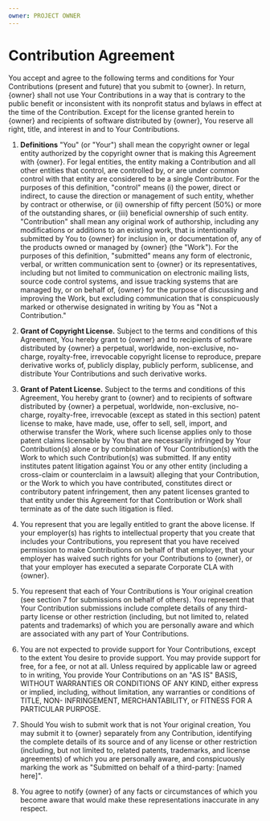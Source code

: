 ```yaml
---
owner: PROJECT OWNER
---
```


# Contribution Agreement

You accept and agree to the following terms and conditions for Your Contributions (present and future) that you submit
to {owner}. In return, {owner} shall not use Your Contributions in a way that is contrary to the public benefit or
inconsistent with its nonprofit status and bylaws in effect at the time of the Contribution. Except for the license
granted herein to {owner} and recipients of software distributed by {owner}, You reserve all right, title, and interest
in and to Your Contributions.

1. **Definitions** "You" (or "Your") shall mean the copyright owner or legal entity authorized by the copyright owner
   that is making this Agreement with {owner}. For legal entities, the entity making a Contribution and all other
   entities that control, are controlled by, or are under common control with that entity are considered to be a single
   Contributor. For the purposes of this definition, "control" means (i) the power, direct or indirect, to cause the
   direction or management of such entity, whether by contract or otherwise, or (ii) ownership of fifty percent (50%) or
   more of the outstanding shares, or (iii) beneficial ownership of such entity. "Contribution" shall mean any original
   work of authorship, including any modifications or additions to an existing work, that is intentionally submitted by
   You to {owner} for inclusion in, or documentation of, any of the products owned or managed by {owner} (the "Work").
   For the purposes of this definition, "submitted" means any form of electronic, verbal, or written communication sent
   to {owner} or its representatives, including but not limited to communication on electronic mailing lists, source
   code control systems, and issue tracking systems that are managed by, or on behalf of, {owner} for the purpose of
   discussing and improving the Work, but excluding communication that is conspicuously marked or otherwise designated
   in writing by You as "Not a Contribution."

2. **Grant of Copyright License.** Subject to the terms and conditions of this Agreement, You hereby grant to {owner}
   and to recipients of software distributed by {owner} a perpetual, worldwide, non-exclusive, no-charge, royalty-free,
   irrevocable copyright license to reproduce, prepare derivative works of, publicly display, publicly perform,
   sublicense, and distribute Your Contributions and such derivative works.

3. **Grant of Patent License.** Subject to the terms and conditions of this Agreement, You hereby grant to {owner} and
   to recipients of software distributed by {owner} a perpetual, worldwide, non-exclusive, no-charge, royalty-free,
   irrevocable (except as stated in this section) patent license to make, have made, use, offer to sell, sell, import,
   and otherwise transfer the Work, where such license applies only to those patent claims licensable by You that are
   necessarily infringed by Your Contribution(s) alone or by combination of Your Contribution(s) with the Work to which
   such Contribution(s) was submitted. If any entity institutes patent litigation against You or any other entity
   (including a cross-claim or counterclaim in a lawsuit) alleging that your Contribution, or the Work to which you have
   contributed, constitutes direct or contributory patent infringement, then any patent licenses granted to that entity
   under this Agreement for that Contribution or Work shall terminate as of the date such litigation is filed.

4. You represent that you are legally entitled to grant the above license. If your employer(s) has rights to
   intellectual property that you create that includes your Contributions, you represent that you have received
   permission to make Contributions on behalf of that employer, that your employer has waived such rights for your
   Contributions to {owner}, or that your employer has executed a separate Corporate CLA with {owner}.

5. You represent that each of Your Contributions is Your original creation (see section 7 for submissions on behalf of
   others). You represent that Your Contribution submissions include complete details of any third-party license or
   other restriction (including, but not limited to, related patents and trademarks) of which you are personally aware
   and which are associated with any part of Your Contributions.

6. You are not expected to provide support for Your Contributions, except to the extent You desire to provide support.
   You may provide support for free, for a fee, or not at all. Unless required by applicable law or agreed to in
   writing, You provide Your Contributions on an "AS IS" BASIS, WITHOUT WARRANTIES OR CONDITIONS OF ANY KIND, either
   express or implied, including, without limitation, any warranties or conditions of TITLE, NON- INFRINGEMENT,
   MERCHANTABILITY, or FITNESS FOR A PARTICULAR PURPOSE.

7. Should You wish to submit work that is not Your original creation, You may submit it to {owner} separately from any
   Contribution, identifying the complete details of its source and of any license or other restriction (including, but
   not limited to, related patents, trademarks, and license agreements) of which you are personally aware, and
   conspicuously marking the work as "Submitted on behalf of a third-party: [named here]".

8. You agree to notify {owner} of any facts or circumstances of which you become aware that would make these
   representations inaccurate in any respect.
